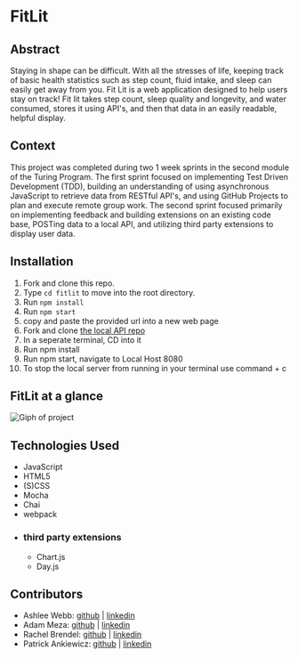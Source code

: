 # FitLit 
## Abstract

Staying in shape can be difficult. With all the stresses of life, keeping track of basic health statistics such as step count, fluid intake, and sleep can easily get away from you. Fit Lit is a web application designed to help users stay on track! Fit lit takes step count, sleep quality and longevity, and water consumed, stores it using API's, and then that data in an easily readable, helpful display.

## Context

This project was completed during two 1 week sprints in the second module of the Turing Program. The first sprint focused on implementing Test Driven Development (TDD), building an understanding of using asynchronous JavaScript to retrieve data from RESTful API's, and using GitHub Projects to plan and execute remote group work. The second sprint focused primarily on implementing feedback and building extensions on an existing code base, POSTing data to a local API, and utilizing third party extensions to display user data.

## Installation

1. Fork and clone this repo.
2. Type `cd fitlit` to move into the root directory.
3. Run `npm install`
4. Run `npm start`
5. copy and paste the provided url into a new web page
6. Fork and clone [the local API repo](https://github.com/turingschool-examples/fitlit-api)
7. In a seperate terminal, CD into it
8. Run npm install
9. Run npm start, navigate to Local Host 8080
10. To stop the local server from running in your terminal use command + c

## FitLit at a glance
![Giph of project](https://media0.giphy.com/media/skPpSh8M5vEO4zQGqG/giphy.gif)
## Technologies Used
- JavaScript
- HTML5
- (S)CSS
- Mocha
- Chai
- webpack
- ### third party extensions
  - Chart.js
  - Day.js
  
## Contributors 
- Ashlee Webb: [github](https://github.com/AshleeAWebb) | [linkedin](https://www.linkedin.com/in/ashlee-webb-0b592199/)
- Adam Meza: [github](https://github.com/Adam-Meza) | [linkedin](https://www.linkedin.com/in/adam-meza/)
- Rachel Brendel: [github](https://github.com/brendel-r) | [linkedin](https://www.linkedin.com/in/rachel-brendel-bb9673197/)
- Patrick Ankiewicz: [github](https://github.com/Pma913) | [linkedin](https://www.linkedin.com/in/patrick-ankiewicz/)
